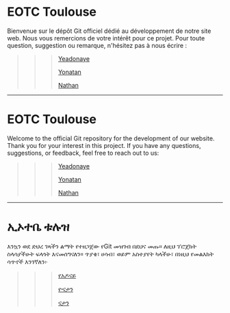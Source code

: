 # EOTC Toulouse

Bienvenue sur le dépôt Git officiel dédié au développement de notre site web.
Nous vous remercions de votre intérêt pour ce projet.
Pour toute question, suggestion ou remarque, n'hésitez pas à nous écrire :

>>>[Yeadonaye](mailto:yeadonayea@eotctoulouse.org)
>>>
>>>[Yonatan](mailto:yonatank@eotctoulouse.org)
>>>
>>>[Nathan](mailto:nathant@eotctoulouse.org)

---
# EOTC Toulouse

Welcome to the official Git repository for the development of our website.
Thank you for your interest in this project.
If you have any questions, suggestions, or feedback, feel free to reach out to us:

>>>[Yeadonaye](mailto:yeadonayea@eotctoulouse.org)
>>>
>>>[Yonatan](mailto:yonatank@eotctoulouse.org)
>>>
>>>[Nathan](mailto:nathant@eotctoulouse.org)

---
# ኢኦተቤ ቱሉዝ

እንኳን ወደ ድህረ ገጻችን ልማት የተዘጋጀው የGit መዝገብ በደህና መጡ።
ለዚህ ፕሮጀክት ስላሳያችሁት ፍላጎት እናመሰግናለን።
ጥያቄ፣ ሀሳብ፣ ወይም አስተያየት ካላችሁ፣ በነዚህ የመልእክት ሳጥኖች እንገኛለን፦

>>>[የአዶናይ](mailto:yeadonayea@eotctoulouse.org)
>>>
>>>[ዮናታን](mailto:yonatank@eotctoulouse.org)
>>>
>>>[ናታን](mailto:nathant@eotctoulouse.org)
